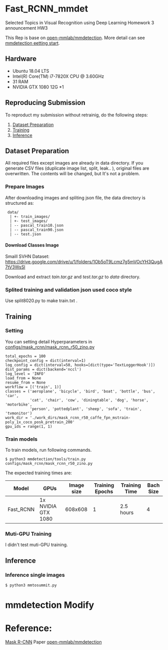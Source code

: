 # Fast_RCNN_mmdet
Selected Topics in Visual Recognition using Deep Learning Homework 3 announcement HW3

This Rep is base on [open-mmlab/mmdetection](https://github.com/open-mmlab/mmdetection). 
More detail can see [mmdetection eetting start](https://github.com/open-mmlab/mmdetection#getting-started).

## Hardware
- Ubuntu 18.04 LTS
- Intel(R) Core(TM) i7-7820X CPU @ 3.60GHz
- 31 RAM
- NVIDIA GTX 1080 12G *1

## Reproducing Submission
To reproduct my submission without retrainig, do the following steps:

1.  [Dataset Preparation](#Dataset-Preparation)
2.  [Training](#Training)
3.  [Inference](#Inference)

## Dataset Preparation
All required files except images are already in data directory.
If you generate CSV files (duplicate image list, split, leak.. ), original files are overwritten. The contents will be changed, but It's not a problem.

### Prepare Images
After downloading images and spliting json file, the data directory is structured as:
```
 data/
  | +- train_images/
  | +- test_images/
  | -- pascal_train10.json
  | -- pascal_train90.json
  | -- test.json
```

#### Download Classes Image
Smaill SVHN Dataset: https://drive.google.com/drive/u/1/folders/1Ob5oT9Lcmz7g5mVOcYH3QugA7tV3WsSl

Download and extract *tain.tar.gz* and *test.tar.gz* to *data* directory.

### Splited training and validation json used coco style
Use split8020.py to make train.txt .


## Training
### Setting
You can setting detail Hyperparameters in [configs/mask_rcnn/mask_rcnn_r50_zino.py](https://github.com/linzino7/Fast_RCNN_mmdet/configs/mask_rcnn/mask_rcnn_r50_zino.py)

```
total_epochs = 100
checkpoint_config = dict(interval=1)
log_config = dict(interval=50, hooks=[dict(type='TextLoggerHook')])
dist_params = dict(backend='nccl')
log_level = 'INFO'
load_from = None
resume_from = None
workflow = [('train', 1)]
classes = ('aeroplane', 'bicycle', 'bird', 'boat', 'bottle', 'bus', 'car',
           'cat', 'chair', 'cow', 'diningtable', 'dog', 'horse', 'motorbike',
           'person', 'pottedplant', 'sheep', 'sofa', 'train', 'tvmonitor')
work_dir = './work_dirs/mask_rcnn_r50_caffe_fpn_mstrain-poly_1x_coco_posk_pretrain_200'
gpu_ids = range(1, 1)
```

### Train models
To train models, run following commands.
```
$ python3 mmdetection/tools/train.py configs/mask_rcnn/mask_rcnn_r50_zino.py
```
The expected training times are:

Model | GPUs | Image size | Training Epochs | Training Time | Bach Size |
------------ | ------------- | ------------- | ------------- | ------------- | -------------|
Fast_RCNN | 1x NVIDIA GTX 1080 | 608x608 | 1 | 2.5 hours | 4 |


### Muti-GPU Training
I didn't test muti-GPU training.

## Inference

### Inference single images
```
$ python3 mmtosummit.py
```

# mmdetection Modify

# Reference:
[Mask R-CNN](https://arxiv.org/abs/1703.06870) Paper
[open-mmlab/mmdetection](https://github.com/open-mmlab/mmdetection)

